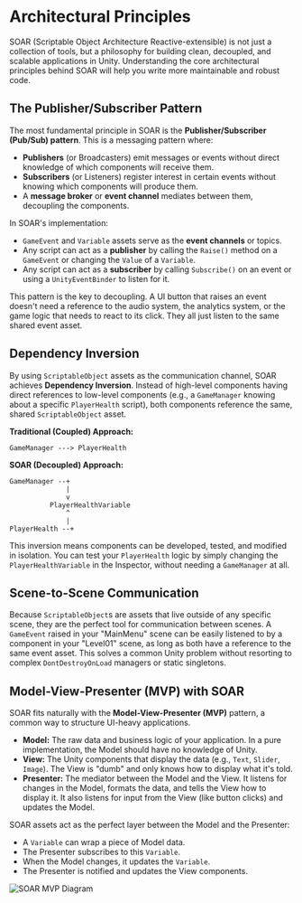 # Architectural Principles

SOAR (Scriptable Object Architecture Reactive-extensible) is not just a collection of tools, but a philosophy for building clean, decoupled, and scalable applications in Unity. Understanding the core architectural principles behind SOAR will help you write more maintainable and robust code.

## The Publisher/Subscriber Pattern

The most fundamental principle in SOAR is the **Publisher/Subscriber (Pub/Sub) pattern**. This is a messaging pattern where:

-   **Publishers** (or Broadcasters) emit messages or events without direct knowledge of which components will receive them.
-   **Subscribers** (or Listeners) register interest in certain events without knowing which components will produce them.
-   A **message broker** or **event channel** mediates between them, decoupling the components.

In SOAR's implementation:

-   `GameEvent` and `Variable` assets serve as the **event channels** or topics.
-   Any script can act as a **publisher** by calling the `Raise()` method on a `GameEvent` or changing the `Value` of a `Variable`.
-   Any script can act as a **subscriber** by calling `Subscribe()` on an event or using a `UnityEventBinder` to listen for it.

This pattern is the key to decoupling. A UI button that raises an event doesn't need a reference to the audio system, the analytics system, or the game logic that needs to react to its click. They all just listen to the same shared event asset.

## Dependency Inversion

By using `ScriptableObject` assets as the communication channel, SOAR achieves **Dependency Inversion**. Instead of high-level components having direct references to low-level components (e.g., a `GameManager` knowing about a specific `PlayerHealth` script), both components reference the same, shared `ScriptableObject` asset.

**Traditional (Coupled) Approach:**
```
GameManager ---> PlayerHealth
```

**SOAR (Decoupled) Approach:**
```
GameManager --+
              |
              v
          PlayerHealthVariable
              ^
              |
PlayerHealth --+
```

This inversion means components can be developed, tested, and modified in isolation. You can test your `PlayerHealth` logic by simply changing the `PlayerHealthVariable` in the Inspector, without needing a `GameManager` at all.

## Scene-to-Scene Communication

Because `ScriptableObject`s are assets that live outside of any specific scene, they are the perfect tool for communication between scenes. A `GameEvent` raised in your "MainMenu" scene can be easily listened to by a component in your "Level01" scene, as long as both have a reference to the same event asset. This solves a common Unity problem without resorting to complex `DontDestroyOnLoad` managers or static singletons.

## Model-View-Presenter (MVP) with SOAR

SOAR fits naturally with the **Model-View-Presenter (MVP)** pattern, a common way to structure UI-heavy applications.

-   **Model:** The raw data and business logic of your application. In a pure implementation, the Model should have no knowledge of Unity.
-   **View:** The Unity components that display the data (e.g., `Text`, `Slider`, `Image`). The View is "dumb" and only knows how to display what it's told.
-   **Presenter:** The mediator between the Model and the View. It listens for changes in the Model, formats the data, and tells the View how to display it. It also listens for input from the View (like button clicks) and updates the Model.

SOAR assets act as the perfect layer between the Model and the Presenter:

-   A `Variable` can wrap a piece of Model data.
-   The Presenter subscribes to this `Variable`.
-   When the Model changes, it updates the `Variable`.
-   The Presenter is notified and updates the View components.

![SOAR MVP Diagram](https://github.com/user-attachments/assets/99b63d4d-562d-43b8-9516-38e136772eda)
